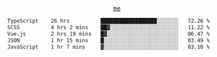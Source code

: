 <p align="center">
  <samp>
    <a href="https://yiwwhl.com">me</a>
  </samp>
</p>

<!--START_SECTION:waka-->

```txt
TypeScript    26 hrs          ██████████████████░░░░░░░   72.26 %
SCSS          4 hrs 2 mins    ██▓░░░░░░░░░░░░░░░░░░░░░░   11.22 %
Vue.js        2 hrs 19 mins   █▓░░░░░░░░░░░░░░░░░░░░░░░   06.47 %
JSON          1 hr 15 mins    █░░░░░░░░░░░░░░░░░░░░░░░░   03.49 %
JavaScript    1 hr 7 mins     ▓░░░░░░░░░░░░░░░░░░░░░░░░   03.10 %
```

<!--END_SECTION:waka-->